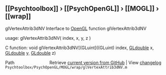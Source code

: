 ## [[Psychtoolbox]] &#8250; [[PsychOpenGL]] &#8250; [[MOGL]] &#8250; [[wrap]]

glVertexAttrib3dNV  Interface to [OpenGL](OpenGL) function glVertexAttrib3dNV  
  
usage:  glVertexAttrib3dNV( index, x, y, z )  
  
C function:  void glVertexAttrib3dNV[(GLuint]((GLuint) index, [GLdouble](GLdouble) x, [GLdouble](GLdouble) y, [GLdouble](GLdouble) z)  




<div class="code_header" style="text-align:right;">
  <span style="float:left;">Path&nbsp;&nbsp;</span> <span class="counter">Retrieve <a href=
  "https://raw.github.com/Psychtoolbox-3/Psychtoolbox-3/beta/Psychtoolbox/PsychOpenGL/MOGL/wrap/glVertexAttrib3dNV.m">current version from GitHub</a> | View <a href=
  "https://github.com/Psychtoolbox-3/Psychtoolbox-3/commits/beta/Psychtoolbox/PsychOpenGL/MOGL/wrap/glVertexAttrib3dNV.m">changelog</a></span>
</div>
<div class="code">
  <code>Psychtoolbox/PsychOpenGL/MOGL/wrap/glVertexAttrib3dNV.m</code>
</div>

